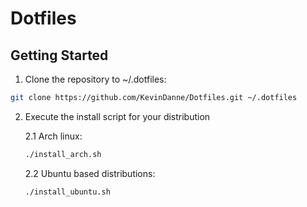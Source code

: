 # Dotfiles

## Getting Started
1. Clone the repository to ~/.dotfiles:

```bash
git clone https://github.com/KevinDanne/Dotfiles.git ~/.dotfiles
```

2. Execute the install script for your distribution

    2.1 Arch linux:
    ```bash
    ./install_arch.sh
    ```
    
    2.2 Ubuntu based distributions:
    ```bash
    ./install_ubuntu.sh
    ```
